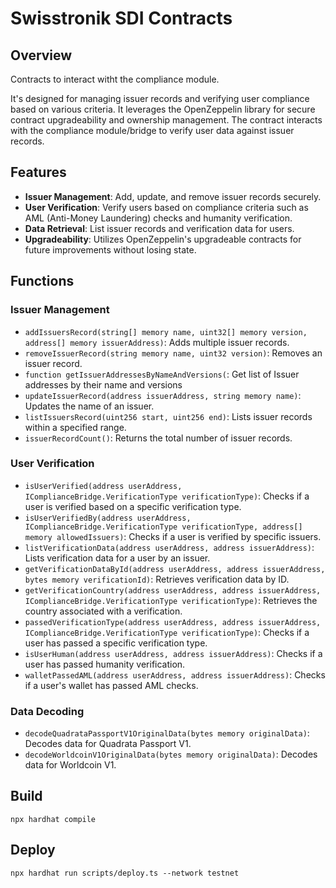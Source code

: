 # Swisstronik SDI Contracts

## Overview

Contracts to interact witht the compliance module.

It's designed for managing issuer records and verifying user compliance based on various criteria. It leverages the OpenZeppelin library for secure contract upgradeability and ownership management. The contract interacts with the compliance module/bridge to verify user data against issuer records.

## Features

- **Issuer Management**: Add, update, and remove issuer records securely.
- **User Verification**: Verify users based on compliance criteria such as AML (Anti-Money Laundering) checks and humanity verification.
- **Data Retrieval**: List issuer records and verification data for users.
- **Upgradeability**: Utilizes OpenZeppelin's upgradeable contracts for future improvements without losing state.

## Functions

### Issuer Management

- `addIssuersRecord(string[] memory name, uint32[] memory version, address[] memory issuerAddress)`: Adds multiple issuer records.
- `removeIssuerRecord(string memory name, uint32 version)`: Removes an issuer record.
- `function getIssuerAddressesByNameAndVersions(`: Get list of Issuer addresses by their name and versions
- `updateIssuerRecord(address issuerAddress, string memory name)`: Updates the name of an issuer.
- `listIssuersRecord(uint256 start, uint256 end)`: Lists issuer records within a specified range.
- `issuerRecordCount()`: Returns the total number of issuer records.

### User Verification

- `isUserVerified(address userAddress, IComplianceBridge.VerificationType verificationType)`: Checks if a user is verified based on a specific verification type.
- `isUserVerifiedBy(address userAddress, IComplianceBridge.VerificationType verificationType, address[] memory allowedIssuers)`: Checks if a user is verified by specific issuers.
- `listVerificationData(address userAddress, address issuerAddress)`: Lists verification data for a user by an issuer.
- `getVerificationDataById(address userAddress, address issuerAddress, bytes memory verificationId)`: Retrieves verification data by ID.
- `getVerificationCountry(address userAddress, address issuerAddress, IComplianceBridge.VerificationType verificationType)`: Retrieves the country associated with a verification.
- `passedVerificationType(address userAddress, address issuerAddress, IComplianceBridge.VerificationType verificationType)`: Checks if a user has passed a specific verification type.
- `isUserHuman(address userAddress, address issuerAddress)`: Checks if a user has passed humanity verification.
- `walletPassedAML(address userAddress, address issuerAddress)`: Checks if a user's wallet has passed AML checks.

### Data Decoding

- `decodeQuadrataPassportV1OriginalData(bytes memory originalData)`: Decodes data for Quadrata Passport V1.
- `decodeWorldcoinV1OriginalData(bytes memory originalData)`: Decodes data for Worldcoin V1.

## Build

`npx hardhat compile`

## Deploy

`npx hardhat run scripts/deploy.ts --network testnet`
